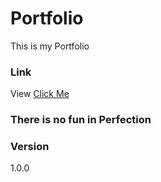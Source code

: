 # Portfolio
This is my Portfolio

### Link
View [Click Me](https://hendriekasaputra.github.io/Portfolio/)

### There is no fun in Perfection

### Version
1.0.0

